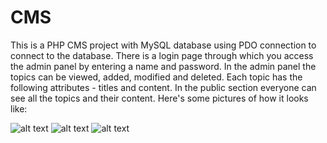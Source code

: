 # CMS
This is a PHP CMS project with MySQL database using PDO connection to connect to the database. There is a login page through which you access the admin panel by entering a name and password. In the admin panel the topics can be viewed, added, modified and deleted. Each topic has the following attributes - titles and content. In the public section everyone can see all the topics and their content. Here's some pictures of how it looks like:

![alt text]()
![alt text]()
![alt text]()

